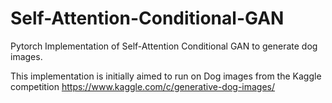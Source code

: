 # Self-Attention-Conditional-GAN
Pytorch Implementation of Self-Attention Conditional GAN to generate dog images.

This implementation is initially aimed to run on Dog images from the Kaggle competition 
https://www.kaggle.com/c/generative-dog-images/
